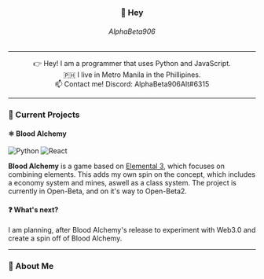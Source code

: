 <h3 align="center">👋 Hey</h3>
<h6 align="center">AlphaBeta906</h6>
  
---

<p align="center">
  👉 Hey! I am a programmer that uses Python and JavaScript.<br/>
  🇵🇭 I live in Metro Manila in the Phillipines.<br/>
  📫 Contact me! Discord: AlphaBeta906Alt#6315
</p>

---
### 🌱 Current Projects

#### ⚛️ Blood Alchemy
![Python](https://img.shields.io/badge/Python-14354C?style=for-the-badge&logo=python&logoColor=white)
![React](https://img.shields.io/badge/React-20232A?style=for-the-badge&logo=react&logoColor=61DAFB)

**Blood Alchemy** is a game based on [Elemental 3](https://www.youtube.com/watch?v=rQWwfYSUckY), which focuses on combining elements. This adds my own spin on the concept, which includes a economy system and mines, aswell as a class system. The project is currently in Open-Beta, and on it's way to Open-Beta2.

#### ❓ What's next?
I am planning, after Blood Alchemy's release to experiment with Web3.0 and create a spin off of Blood Alchemy.

---
### 🤔 About Me
